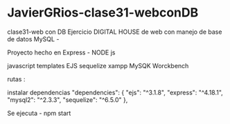 # JavierGRios-clase31-webconDB

clase31-web con DB
Ejercicio DIGITAL HOUSE de web con manejo de base de datos MySQL -

Proyecto hecho en Express - NODE js

javascript templates EJS sequelize xampp MySQK Worckbench

rutas :

instalar dependencias "dependencies": { "ejs": "^3.1.8", "express": "^4.18.1", "mysql2": "^2.3.3", "sequelize": "^6.5.0" },

Se ejecuta - npm start
